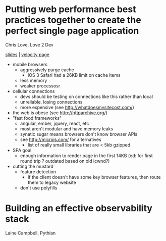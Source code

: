 # Putting web performance best practices together to create the perfect single page application

Chris Love, Love 2 Dev

[slides](http://www.slideshare.net/docluv/putting-performance-best-practices-together-for-a-spa) | [velocity page](http://velocityconf.com/devops-web-performance-2015/public/schedule/detail/41656)

- mobile browsers
  - aggressively purge cache
    - iOS 3 Safari had a 26KB limit on cache items
  - less memory
  - weaker processosr
- cellular connections
  - devs should be testing on connections like this rather than local
  - unreliable, losing connections
  - more expensive (see http://whatdoesmysitecost.com/)
- the web is obese (see http://httparchive.org/)
- "fast food frameworks"
  - angular, ember, jquery, react, etc
  - most aren't modular and have memory leaks
  - synatic sugar means browsers don't know browser APIs
  - see http://microjs.com/ for alternatives
    - list of really small libraries that are < 5kb gzipped
- SPA goal
  - enough information to render page in the first 14KB (ed: for first round trip ?  outdated based on old icwnd?)
- cutting the mustard
  - feature detection
    - if the client doesn't have some key browser features, then route them to legacy website
  - don't use polyfills


# Building an effective observability stack 

Laine Campbell, Pythian
